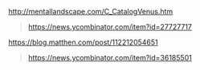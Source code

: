 http://mentallandscape.com/C_CatalogVenus.htm
> https://news.ycombinator.com/item?id=27727717

https://blog.matthen.com/post/112212054651
> https://news.ycombinator.com/item?id=36185501